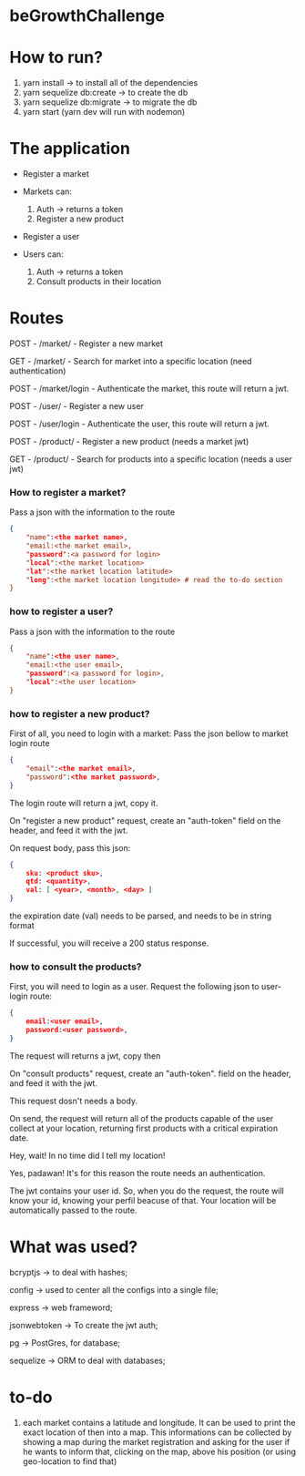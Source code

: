 # beGrowthChallenge

# How to run?

1. yarn install -> to install all of the dependencies
2. yarn sequelize db:create -> to create the db
3. yarn sequelize db:migrate -> to migrate the db
4. yarn start (yarn dev will run with nodemon)

# The application

- Register a market
- Markets can:
    1. Auth -> returns a token
    2. Register a new product

- Register a user
- Users can:
    1. Auth -> returns a token
    2. Consult products in their location

# Routes

POST - /market/ - Register a new market

GET  - /market/ - Search for market into a specific location (need authentication)

POST - /market/login - Authenticate the market, this route will return a jwt.


POST - /user/ - Register a new user

POST - /user/login - Authenticate the user, this route will return a jwt.


POST - /product/ - Register a new product (needs a market jwt)

GET - /product/ - Search for products into a specific location (needs a user jwt)

### How to register a market?

Pass a json with the information to the route
```json
{
    "name":<the market name>,
    "email:<the market email>,
    "password":<a password for login>
    "local":<the market location>
    "lat":<the market location latitude>
    "long":<the market location longitude> # read the to-do section
}
```
### how to register a user?

Pass a json with the information to the route
```json
{
    "name":<the user name>,
    "email:<the user email>,
    "password":<a password for login>,
    "local":<the user location>
}
```
### how to register a new product?

First of all, you need to login with a market:
Pass the json bellow to market login route
```json
{
    "email":<the market email>,
    "password":<the market password>,
}
```
The login route will return a jwt, copy it.

On "register a new product" request, create an "auth-token"
field on the header, and feed it with the jwt.

On request body, pass this json:
```json
{
    sku: <product sku>,
    qtd: <quantity>,
    val: [ <year>, <month>, <day> ] 
}
```
the expiration date (val) needs to be parsed, and needs to be in string format

If successful, you will receive a 200 status response.

### how to consult the products?

First, you will need to login as a user.
Request the following json to user-login route:
```json
{
    email:<user email>,
    password:<user password>,
}
```
The request will returns a jwt, copy then

On "consult products" request, create an "auth-token".
field on the header, and feed it with the jwt.

This request dosn't needs a body.

On send, the request will return all of the products capable of the user
collect at your location, returning first products with a critical expiration date.

Hey, wait! In no time did I tell my location!

Yes, padawan! It's for this reason the route needs an authentication.

The jwt contains your user id. So, when you do the request, the route will
know your id, knowing your perfil beacuse of that.
Your location will be automatically passed to the route.

# What was used?

bcryptjs -> to deal with hashes;

config -> used to center all the configs into a single file;

express -> web frameword;

jsonwebtoken -> To create the jwt auth;

pg -> PostGres, for database;

sequelize -> ORM to deal with databases;

# to-do

1. each market contains a latitude and longitude. It can be used to print the exact location
of then into a map. This informations can be collected by showing a map during the market registration
and asking for the user if he wants to inform that, clicking on the map, above his position (or using geo-location to find that)


